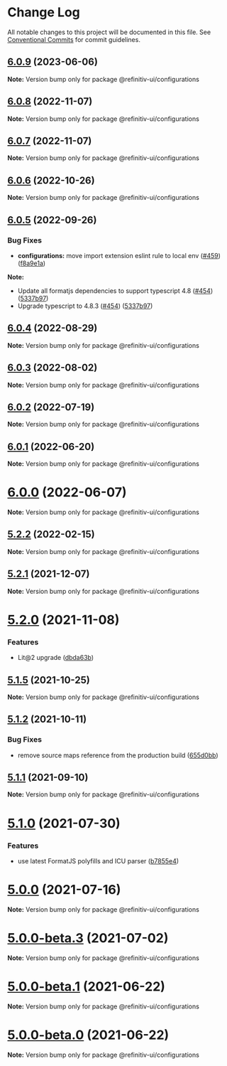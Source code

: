 # Change Log

All notable changes to this project will be documented in this file.
See [Conventional Commits](https://conventionalcommits.org) for commit guidelines.

## [6.0.9](https://github.com/Refinitiv/refinitiv-ui/compare/@refinitiv-ui/configurations@6.0.8...@refinitiv-ui/configurations@6.0.9) (2023-06-06)

**Note:** Version bump only for package @refinitiv-ui/configurations





## [6.0.8](https://github.com/Refinitiv/refinitiv-ui/compare/@refinitiv-ui/configurations@6.0.7...@refinitiv-ui/configurations@6.0.8) (2022-11-07)

**Note:** Version bump only for package @refinitiv-ui/configurations





## [6.0.7](https://github.com/Refinitiv/refinitiv-ui/compare/@refinitiv-ui/configurations@6.0.6...@refinitiv-ui/configurations@6.0.7) (2022-11-07)

**Note:** Version bump only for package @refinitiv-ui/configurations





## [6.0.6](https://github.com/Refinitiv/refinitiv-ui/compare/@refinitiv-ui/configurations@6.0.5...@refinitiv-ui/configurations@6.0.6) (2022-10-26)

**Note:** Version bump only for package @refinitiv-ui/configurations





## [6.0.5](https://github.com/Refinitiv/refinitiv-ui/compare/@refinitiv-ui/configurations@6.0.4...@refinitiv-ui/configurations@6.0.5) (2022-09-26)


### Bug Fixes

* **configurations:** move import extension eslint rule to local env ([#459](https://github.com/Refinitiv/refinitiv-ui/issues/459)) ([f8a9e1a](https://github.com/Refinitiv/refinitiv-ui/commit/f8a9e1a710901028da57e314ff5a879dab5d9e73))

**Note:**

* Update all formatjs dependencies to support typescript 4.8 ([#454](https://github.com/Refinitiv/refinitiv-ui/pull/454)) ([5337b97](https://github.com/Refinitiv/refinitiv-ui/commit/5337b97dc6958f84b36bdbffdea6dfbbc5203596))
* Upgrade typescript to 4.8.3 ([#454](https://github.com/Refinitiv/refinitiv-ui/pull/454)) ([5337b97](https://github.com/Refinitiv/refinitiv-ui/commit/5337b97dc6958f84b36bdbffdea6dfbbc5203596))



## [6.0.4](https://github.com/Refinitiv/refinitiv-ui/compare/@refinitiv-ui/configurations@6.0.3...@refinitiv-ui/configurations@6.0.4) (2022-08-29)

**Note:** Version bump only for package @refinitiv-ui/configurations





## [6.0.3](https://github.com/Refinitiv/refinitiv-ui/compare/@refinitiv-ui/configurations@6.0.2...@refinitiv-ui/configurations@6.0.3) (2022-08-02)

**Note:** Version bump only for package @refinitiv-ui/configurations





## [6.0.2](https://github.com/Refinitiv/refinitiv-ui/compare/@refinitiv-ui/configurations@6.0.1...@refinitiv-ui/configurations@6.0.2) (2022-07-19)

**Note:** Version bump only for package @refinitiv-ui/configurations





## [6.0.1](https://github.com/Refinitiv/refinitiv-ui/compare/@refinitiv-ui/configurations@6.0.0...@refinitiv-ui/configurations@6.0.1) (2022-06-20)

**Note:** Version bump only for package @refinitiv-ui/configurations





# [6.0.0](https://github.com/Refinitiv/refinitiv-ui/compare/@refinitiv-ui/configurations@6.0.0-next.0...@refinitiv-ui/configurations@6.0.0) (2022-06-07)

**Note:** Version bump only for package @refinitiv-ui/configurations





## [5.2.2](https://github.com/Refinitiv/refinitiv-ui/compare/@refinitiv-ui/configurations@5.2.1...@refinitiv-ui/configurations@5.2.2) (2022-02-15)

**Note:** Version bump only for package @refinitiv-ui/configurations





## [5.2.1](https://github.com/Refinitiv/refinitiv-ui/compare/@refinitiv-ui/configurations@5.2.0...@refinitiv-ui/configurations@5.2.1) (2021-12-07)

**Note:** Version bump only for package @refinitiv-ui/configurations





# [5.2.0](https://github.com/Refinitiv/refinitiv-ui/compare/@refinitiv-ui/configurations@5.1.5...@refinitiv-ui/configurations@5.2.0) (2021-11-08)


### Features

* Lit@2 upgrade ([dbda63b](https://github.com/Refinitiv/refinitiv-ui/commit/dbda63be97257f891cb1f2c5ff46b638c70e0b15))





## [5.1.5](https://github.com/Refinitiv/refinitiv-ui/compare/@refinitiv-ui/configurations@5.1.2...@refinitiv-ui/configurations@5.1.5) (2021-10-25)

**Note:** Version bump only for package @refinitiv-ui/configurations





## [5.1.2](https://github.com/Refinitiv/refinitiv-ui/compare/@refinitiv-ui/configurations@5.1.1...@refinitiv-ui/configurations@5.1.2) (2021-10-11)


### Bug Fixes

* remove source maps reference from the production build ([655d0bb](https://github.com/Refinitiv/refinitiv-ui/commit/655d0bb57290e5fe1276bf1a99bd7a0190d7a2f8))





## [5.1.1](https://git.sami.int.thomsonreuters.com/elf/refinitiv-ui/compare/@refinitiv-ui/configurations@5.1.0...@refinitiv-ui/configurations@5.1.1) (2021-09-10)

**Note:** Version bump only for package @refinitiv-ui/configurations





# [5.1.0](https://git.sami.int.thomsonreuters.com/elf/refinitiv-ui/compare/@refinitiv-ui/configurations@5.0.0...@refinitiv-ui/configurations@5.1.0) (2021-07-30)


### Features

* use latest FormatJS polyfills and ICU parser ([b7855e4](https://git.sami.int.thomsonreuters.com/elf/refinitiv-ui/commits/b7855e409d10d9c8b9f31a34953470549295a8ab))





# [5.0.0](https://git.sami.int.thomsonreuters.com/elf/refinitiv-ui/compare/@refinitiv-ui/configurations@5.0.0-beta.3...@refinitiv-ui/configurations@5.0.0) (2021-07-16)

**Note:** Version bump only for package @refinitiv-ui/configurations





# [5.0.0-beta.3](https://git.sami.int.thomsonreuters.com/elf/refinitiv-ui/compare/@refinitiv-ui/configurations@5.0.0-beta.1...@refinitiv-ui/configurations@5.0.0-beta.3) (2021-07-02)

**Note:** Version bump only for package @refinitiv-ui/configurations

# [5.0.0-beta.1](https://git.sami.int.thomsonreuters.com/elf/refinitiv-ui/compare/@refinitiv-ui/configurations@5.0.0-beta.0...@refinitiv-ui/configurations@5.0.0-beta.1) (2021-06-22)

**Note:** Version bump only for package @refinitiv-ui/configurations

# [5.0.0-beta.0](https://git.sami.int.thomsonreuters.com/elf/refinitiv-ui/compare/@refinitiv-ui/configurations@5.0.0-alpha.4...@refinitiv-ui/configurations@5.0.0-beta.0) (2021-06-22)

**Note:** Version bump only for package @refinitiv-ui/configurations
